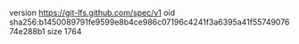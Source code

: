 version https://git-lfs.github.com/spec/v1
oid sha256:b1450089791fe9599e8b4ce986c07196c4241f3a6395a41f5574907674e288b1
size 1764
